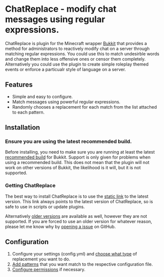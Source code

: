 ChatReplace - modify chat messages using regular expressions.
====================================

ChatReplace is plugin for the Minecraft wrapper [Bukkit](http://bukkit.org/) that provides a method for administrators to reactively modify chat on a server through matching regular expressions. You could use this to match undesirble words and change them into less offensive ones or censor them completely. Alternatively you could use the plugin to create simple roleplay themed events or enforce a particualr style of language on a server.

## Features

- Simple and easy to configure.
- Match messages using powerful regular expressions.
- Randomly chooses a replacement for each match from the list attached to each pattern.

## Installation

### Ensure you are using the latest recommended build.

Before installing, you need to make sure you are running at least the latest [recommended build](http://ci.bukkit.org/job/dev-CraftBukkit/Recommended/) for Bukkit. Support is only given for problems when using a recommended build. This does not mean that the plugin will not work on other versions of Bukkit, the likelihood is it will, but it is not supported.

### Getting ChatReplace

The best way to install ChatReplace is to use the [static link](http://downloads.james.richardson.name/public/binaries/chatreplace/ChatReplace.jar) to the latest version. This link always points to the latest version of ChatReplace, so is safe to use in scripts or update plugins.
    
Alternatively [older versions](http://downloads.james.richardson.name/public/binaries/chatreplace/) are available as well, however they are not supported. If you are forced to use an older version for whatever reason, please let me know why by [opening a issue](https://github.com/grandwazir/ChatReplace/issues/new) on GitHub.

## Configuration

1. Configure your settings (config.yml) and [choose what type](https://github.com/grandwazir/ChatReplace/wiki/instructions) of replacement you want to do.
2. [Add patterns](https://github.com/grandwazir/ChatReplace/wiki/instructions) that you want match to the respective configuration file.
3. [Configure permissions](https://github.com/grandwazir/ChatReplace/wiki/permissions) if necessary.
